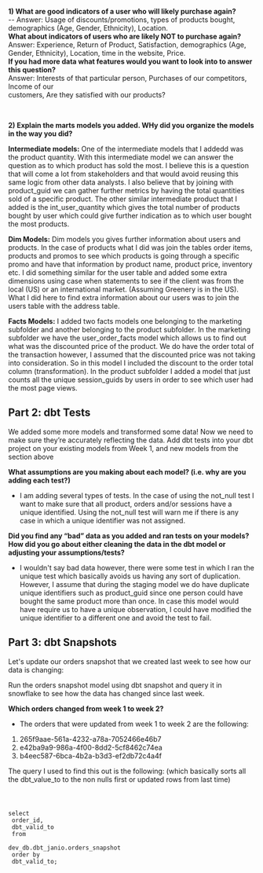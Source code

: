 **1) What are good indicators of a user who will likely purchase again?** <br>
-- Answer: Usage of discounts/promotions, types of products bought, demographics (Age, Gender, Ethnicity), Location. <br>
 **What about indicators of users who are likely NOT to purchase again?** <br>
 Answer: Experience, Return of Product, Satisfaction, demographics (Age, Gender, Ethnicity), Location, time in the website, Price.  <br>
 **If you had more data what features would you want to look into to answer this question?** <br>
 Answer: Interests of that particular person, Purchases of our competitors, Income of our <br> customers, Are they satisfied with our products?


 <br>

 **2) Explain the marts models you added. WHy did you organize the models in the way you did?** <br>

 **Intermediate models:** One of the intermediate models that I addedd was the product quantity. With this intermediate model we can answer the question as to which product has sold the most. I believe this is a question that will come a lot from stakeholders and that would avoid reusing this same logic from other data analysts. I also believe that by joining with product_guid we can gather further metrics by having the total quantities sold of a specific product. The other similar intermediate product that I added is the int_user_quantity which gives the total number of products bought by user which could give further indication as to which user bought the most products. 


 **Dim Models:**
 Dim models you gives further information about users and products. In the case of products what I did was join the tables order items, products and promos to see which products is going through a specific promo and have that information by product name, product price, inventory etc. I did something similar for the user table and added some extra dimensions using case when statements to see if the client was from the local (US) or an international market. (Assuming Greenery is in the US). What I did here to find extra information about our users was to join the users table with the address table.

 **Facts Models:** 
I added two facts models one belonging to the marketing subfolder and another belonging to the product subfolder. In the marketing subfolder we have the user_order_facts model which allows us to find out what was the discounted price of the product. We do have  the order total of the transaction however, I assumed that the discounted price was not taking into consideration. So in this model I included the discount to the order total column (transformation). In the product subfolder I added a model that just counts all the unique session_guids by users in order to see which user had the most page views. 


## Part 2: dbt Tests
We added some more models and transformed some data! Now we need to make sure they’re accurately reflecting the data. Add dbt tests into your dbt project on your existing models from Week 1, and new models from the section above

**What assumptions are you making about each model? (i.e. why are you adding each test?)**
- I am adding several types of tests. In the case of using the not_null test I want to make sure that all product, orders and/or sessions have a unique identified.
Using the not_null test will warn me if there is any case in which a unique identifier was not assigned.

**Did you find any “bad” data as you added and ran tests on your models? How did you go about either cleaning the data in the dbt model or adjusting your assumptions/tests?**
- I wouldn't say bad data however, there were some test in which I ran the unique test which basically avoids us having any sort of duplication.
However, I assume that during the staging model we do have duplicate unique identifiers such as product_guid since one person could have bought the same product more than once.
In case this model would have require us to have a unique observation, I could have modified the unique identifier to a different one and avoid the test to fail.


## Part 3: dbt Snapshots

Let's update our orders snapshot that we created last week to see how our data is changing:

Run the orders snapshot model using dbt snapshot and query it in snowflake to see how the data has changed since last week. 

**Which orders changed from week 1 to week 2?**
- The orders that were updated from week 1 to week 2 are the following:
1) 265f9aae-561a-4232-a78a-7052466e46b7
2) e42ba9a9-986a-4f00-8dd2-5cf8462c74ea
3) b4eec587-6bca-4b2a-b3d3-ef2db72c4a4f

The query I used to find this out is the following:
(which basically sorts all the dbt_value_to to the non nulls first or updated rows from last time)

<code>

select <br> 
    order_id, <br>
    dbt_valid_to <br>
from <br>
    dev_db.dbt_janio.orders_snapshot <br>
order by <br>
    dbt_valid_to;

</code>